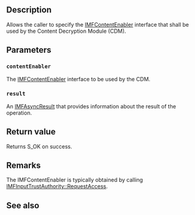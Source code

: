 ## Description

Allows the caller to specify the [IMFContentEnabler](https://learn.microsoft.com/windows/win32/api/mfidl/nn-mfidl-imfcontentenabler) interface that shall be used by the Content Decryption Module (CDM).

## Parameters

### `contentEnabler`

The [IMFContentEnabler](https://learn.microsoft.com/windows/win32/api/mfidl/nn-mfidl-imfcontentenabler) interface to be used by the CDM.

### `result`

An [IMFAsyncResult](https://learn.microsoft.com/windows/win32/api/mfobjects/nn-mfobjects-imfasyncresult) that provides information about the result of the operation.

## Return value

Returns S_OK on success.

## Remarks

The IMFContentEnabler is typically obtained by calling [IMFInputTrustAuthority::RequestAccess](https://learn.microsoft.com/windows/win32/api/mfidl/nf-mfidl-imfinputtrustauthority-requestaccess).

## See also